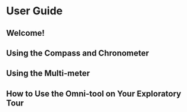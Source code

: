 # User Guide #

## Welcome! ##

## Using the Compass and Chronometer ##

## Using the Multi-meter ##

## How to Use the Omni-tool on Your Exploratory Tour ##
